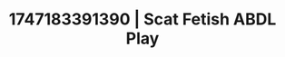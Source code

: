 ---
categories:
- Nude shadows
- Authentic sex
- Pleasure mapping
- Erotic escapism
- Virtual intimacy
image: /assets/images/1747183391390.jpg
layout: post
seo:
  description: Featured content with sensual Scat Fetish, ABDL Play. HD images available.
  keywords: Scat Fetish, ABDL Play
  og_image: /assets/images/1747183391390.jpg
  schema_type: VisualArtwork
tags:
- '#1747183391390'
- Scat Fetish
- ABDL Play
title: 1747183391390 | Scat Fetish ABDL Play
---